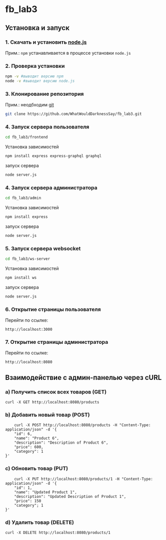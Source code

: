 # fb_lab3
## Установка и запуск
### 1. Скачать и установить [node.js](https://nodejs.org/en/download)
Прим.: `npm` устанавливается в процессе установки `node.js`
### 2. Проверка установки
```bash
npm -v #выводит версию npm
node -v #выводит версию node.js
```
### 3. Клонирование репозитория
Прим.: неодбходим [git](https://git-scm.com/downloads)
```bash
git clone https://github.com/WhatWouldDarknessSay/fb_lab3.git
```
### 4. Запуск сервера пользователя
```bash
cd fb_lab3/frontend
```
Установка зависимостей
```bash
npm install express express-graphql graphql
```
запуск сервера
```bash
node server.js
```
### 4. Запуск сервера администратора
```bash
cd fb_lab3/admin
```
Установка зависимостей
```bash
npm install express
```
запуск сервера
```bash
node server.js
```
### 5. Запуск сервера websocket
```bash
cd fb_lab3/ws-server
```
Установка зависимостей
```bash
npm install ws
```
запуск сервера
```bash
node server.js
```
### 6. Открытие страницы пользователя
Перейти по ссылке:
```
http://localhost:3000
```
### 7. Открытие страницы администратора
Перейти по ссылке:
```
http://localhost:8080
```
## Взаимодействие с админ-панелью через cURL
### a) Получить список всех товаров (GET)
```
curl -X GET http://localhost:8080/products
```
### b) Добавить новый товар (POST)
```
    curl -X POST http://localhost:8080/products -H "Content-Type: application/json" -d '{
    "id": 6,
    "name": "Product 6",
    "description": "Description of Product 6",
    "price": 600,
    "category": 1
}'
```
### c) Обновить товар (PUT)
```
    curl -X PUT http://localhost:8080/products/1 -H "Content-Type: application/json" -d '{
    "id": 1,
    "name": "Updated Product 1",
    "description": "Updated Description of Product 1",
    "price": 150
    "category"; 1
}'
```
### d) Удалить товар (DELETE)
```
curl -X DELETE http://localhost:8080/products/1
```
